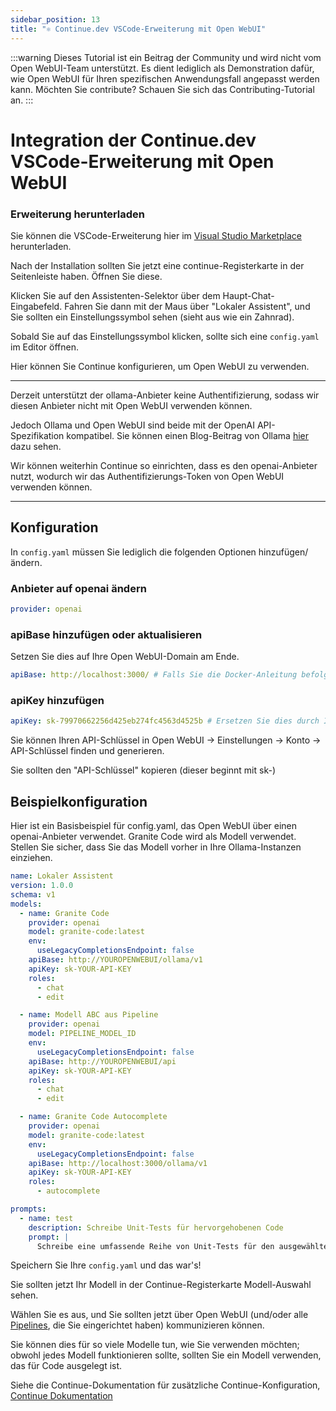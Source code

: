 ```yaml
---
sidebar_position: 13
title: "⚛️ Continue.dev VSCode-Erweiterung mit Open WebUI"
---
```


:::warning
Dieses Tutorial ist ein Beitrag der Community und wird nicht vom Open WebUI-Team unterstützt. Es dient lediglich als Demonstration dafür, wie Open WebUI für Ihren spezifischen Anwendungsfall angepasst werden kann. Möchten Sie contribute? Schauen Sie sich das Contributing-Tutorial an.
:::

# Integration der Continue.dev VSCode-Erweiterung mit Open WebUI

### Erweiterung herunterladen

Sie können die VSCode-Erweiterung hier im [Visual Studio Marketplace](https://marketplace.visualstudio.com/items?itemName=Continue.continue) herunterladen.

Nach der Installation sollten Sie jetzt eine continue-Registerkarte in der Seitenleiste haben. Öffnen Sie diese.

Klicken Sie auf den Assistenten-Selektor über dem Haupt-Chat-Eingabefeld. Fahren Sie dann mit der Maus über "Lokaler Assistent", und Sie sollten ein Einstellungssymbol sehen (sieht aus wie ein Zahnrad).

Sobald Sie auf das Einstellungssymbol klicken, sollte sich eine `config.yaml` im Editor öffnen.

Hier können Sie Continue konfigurieren, um Open WebUI zu verwenden.

---

Derzeit unterstützt der ollama-Anbieter keine Authentifizierung, sodass wir diesen Anbieter nicht mit Open WebUI verwenden können.

Jedoch Ollama und Open WebUI sind beide mit der OpenAI API-Spezifikation kompatibel. Sie können einen Blog-Beitrag von Ollama [hier](https://ollama.com/blog/openai-compatibility) dazu sehen.

Wir können weiterhin Continue so einrichten, dass es den openai-Anbieter nutzt, wodurch wir das Authentifizierungs-Token von Open WebUI verwenden können.

---

## Konfiguration

In `config.yaml` müssen Sie lediglich die folgenden Optionen hinzufügen/ändern.

### Anbieter auf openai ändern

```yaml
provider: openai
```

### apiBase hinzufügen oder aktualisieren

Setzen Sie dies auf Ihre Open WebUI-Domain am Ende.

```yaml
apiBase: http://localhost:3000/ # Falls Sie die Docker-Anleitung befolgt haben.
```

### apiKey hinzufügen

```yaml
apiKey: sk-79970662256d425eb274fc4563d4525b # Ersetzen Sie dies durch Ihren API-Schlüssel
```

Sie können Ihren API-Schlüssel in Open WebUI -> Einstellungen -> Konto -> API-Schlüssel finden und generieren.

Sie sollten den "API-Schlüssel" kopieren (dieser beginnt mit sk-)

## Beispielkonfiguration

Hier ist ein Basisbeispiel für config.yaml, das Open WebUI über einen openai-Anbieter verwendet. Granite Code wird als Modell verwendet.
Stellen Sie sicher, dass Sie das Modell vorher in Ihre Ollama-Instanzen einziehen.

```yaml
name: Lokaler Assistent
version: 1.0.0
schema: v1
models:
  - name: Granite Code
    provider: openai
    model: granite-code:latest
    env:
      useLegacyCompletionsEndpoint: false
    apiBase: http://YOUROPENWEBUI/ollama/v1
    apiKey: sk-YOUR-API-KEY
    roles:
      - chat
      - edit

  - name: Modell ABC aus Pipeline
    provider: openai
    model: PIPELINE_MODEL_ID
    env:
      useLegacyCompletionsEndpoint: false
    apiBase: http://YOUROPENWEBUI/api
    apiKey: sk-YOUR-API-KEY
    roles:
      - chat
      - edit

  - name: Granite Code Autocomplete
    provider: openai
    model: granite-code:latest
    env:
      useLegacyCompletionsEndpoint: false
    apiBase: http://localhost:3000/ollama/v1
    apiKey: sk-YOUR-API-KEY
    roles:
      - autocomplete

prompts:
  - name: test
    description: Schreibe Unit-Tests für hervorgehobenen Code
    prompt: |
      Schreibe eine umfassende Reihe von Unit-Tests für den ausgewählten Code. Es sollte Setup, Ausführung von Tests zur Überprüfung der Korrektheit einschließlich wichtiger Randfälle und Teardown enthalten. Stelle sicher, dass die Tests vollständig und anspruchsvoll sind. Gib die Tests nur als Chat-Ausgabe, bearbeite keine Datei.
```

Speichern Sie Ihre `config.yaml` und das war's!

Sie sollten jetzt Ihr Modell in der Continue-Registerkarte Modell-Auswahl sehen.

Wählen Sie es aus, und Sie sollten jetzt über Open WebUI (und/oder alle [Pipelines](/pipelines), die Sie eingerichtet haben) kommunizieren können.

Sie können dies für so viele Modelle tun, wie Sie verwenden möchten; obwohl jedes Modell funktionieren sollte, sollten Sie ein Modell verwenden, das für Code ausgelegt ist.

Siehe die Continue-Dokumentation für zusätzliche Continue-Konfiguration, [Continue Dokumentation](https://docs.continue.dev/reference/Model%20Providers/openai)
